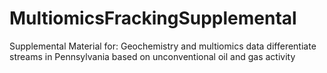 # MultiomicsFrackingSupplemental
Supplemental Material for: Geochemistry and multiomics data differentiate streams in Pennsylvania based on unconventional oil and gas activity 
